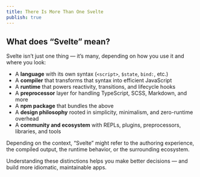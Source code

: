 ```yaml
---
title: There Is More Than One Svelte
publish: true
---
```


## What does “Svelte” mean?

Svelte isn’t just one thing — it’s many, depending on how you use it and where you look:

- A **language** with its own syntax (`<script>`, `$state`, `bind:`, etc.)
- A **compiler** that transforms that syntax into efficient JavaScript
- A **runtime** that powers reactivity, transitions, and lifecycle hooks
- A **preprocessor** layer for handling TypeScript, SCSS, Markdown, and more
- A **npm package** that bundles the above
- A **design philosophy** rooted in simplicity, minimalism, and zero-runtime overhead
- A **community and ecosystem** with REPLs, plugins, preprocessors, libraries, and tools

Depending on the context, “Svelte” might refer to the authoring experience, the compiled output, the runtime behavior, or the surrounding ecosystem.

Understanding these distinctions helps you make better decisions — and build more idiomatic, maintainable apps.
